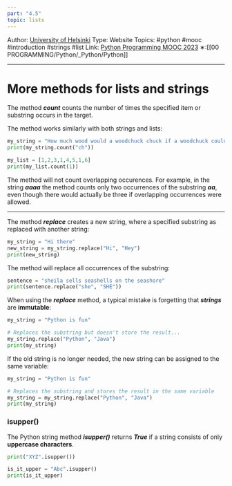 ```yaml
---
part: "4.5"
topic: lists
---
```

Author: [University of Helsinki](https://programming-23.mooc.fi/)
Type: Website
Topics: #python #mooc  #introduction #strings #list 
Link: [Python Programming MOOC 2023](https://programming-23.mooc.fi/)
∗:[[00 PROGRAMMING/Python/_Python/Python]] 

---
# More methods for lists and strings

The method ___count___ counts the number of times the specified item or substring occurs in the target.

The method works similarly with both strings and lists:

```python
my_string = "How much wood would a woodchuck chuck if a woodchuck could chuck wood"
print(my_string.count("ch"))

my_list = [1,2,3,1,4,5,1,6]
print(my_list.count(1))
```

The method will not count overlapping occurences. 
For example, in the string ___aaaa___ the method counts only two occurrences of the substring ___aa___, even though there would actually be three if overlapping occurrences were allowed.

---
The method ___replace___ creates a new string, where a specified substring as replaced with another string:
```python
my_string = "Hi there"
new_string = my_string.replace("Hi", "Hey")
print(new_string)
```

The method will replace all occurrences of the substring:
```python
sentence = "sheila sells seashells on the seashore"
print(sentence.replace("she", "SHE"))
```

When using the ___replace___ method, a typical mistake is forgetting that ___strings___ are __immutable__:
```python
my_string = "Python is fun"

# Replaces the substring but doesn't store the result...
my_string.replace("Python", "Java")
print(my_string)
```

If the old string is no longer needed, the new string can be assigned to the same variable:
```python
my_string = "Python is fun"

# Replaces the substring and stores the result in the same variable
my_string = my_string.replace("Python", "Java")
print(my_string)
```

### isupper()

The Python string method ___isupper()___ returns ___True___ if a string consists of only __uppercase characters__.

```python
print("XYZ".isupper())

is_it_upper = "Abc".isupper()
print(is_it_upper)
```